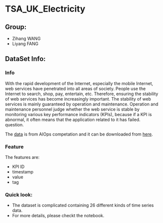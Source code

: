 # TSA_UK_Electricity
## Group:
* Zihang WANG
* Liyang FANG

## DataSet Info:
### Info
With the rapid development of the Internet, especially the mobile Internet, web services have penetrated into all areas of society. People use the Internet to search, shop, pay, entertain, etc. Therefore, ensuring the stability of web services has become increasingly important.
The stability of web services is mainly guaranteed by operation and maintenance. Operation and maintenance personnel judge whether the web service is stable by monitoring various key performance indicators (KPIs), because if a KPI is abnormal, it often means that the application related to it has failed. question.

The [data](https://competition.aiops-challenge.com/home/competition/1484452272200032281#1501482986716332093index=0) is from AIOps competation and it can be downloaded from [here](https://github.com/NetManAIOps/KPI-Anomaly-Detection/tree/master/Preliminary_dataset).

### Feature
The features are: 

* KPI ID
* timestamp
* value 
* tag
  
### Quick look:
* The dataset is complicated containing 26 different kinds of time series data.
* For more details, please checkt the notebook.   
